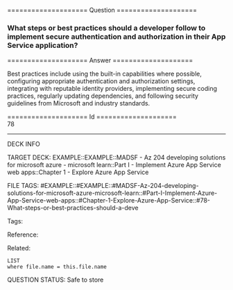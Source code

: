 ==================== Question ====================  

### What steps or best practices should a developer follow to implement secure authentication and authorization in their App Service application?  

==================== Answer ====================  

Best practices include using the built-in capabilities where possible, configuring appropriate authentication and authorization settings, integrating with reputable identity providers, implementing secure coding practices, regularly updating dependencies, and following security guidelines from Microsoft and industry standards.

==================== Id ====================  
78

---

DECK INFO

TARGET DECK: EXAMPLE::EXAMPLE::MADSF - Az 204 developing solutions for microsoft azure - microsoft learn::Part I - Implement Azure App Service web apps::Chapter 1 - Explore Azure App Service

FILE TAGS: #EXAMPLE::#EXAMPLE::#MADSF-Az-204-developing-solutions-for-microsoft-azure-microsoft-learn::#Part-I-Implement-Azure-App-Service-web-apps::#Chapter-1-Explore-Azure-App-Service::#78-What-steps-or-best-practices-should-a-deve

Tags:

Reference:

Related:

```dataview
LIST
where file.name = this.file.name
```
QUESTION STATUS: Safe to store
